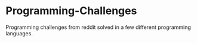 # Programming-Challenges
Programming challenges from reddit solved in a few different programming languages.

